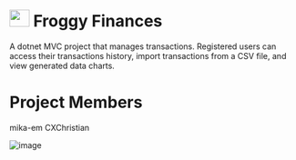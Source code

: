 # <img src="https://github.com/user-attachments/assets/2f4162ee-149d-4ba1-a84a-193800ad1be8" width="35px" height="30px"/> Froggy Finances

A dotnet MVC project that manages transactions. Registered users can access their transactions history, import transactions from a CSV file, and view generated data charts. 

# Project Members
mika-em CXChristian

![image](https://github.com/user-attachments/assets/51c2a572-b63d-4bb0-a16a-ef84cae7578d)
